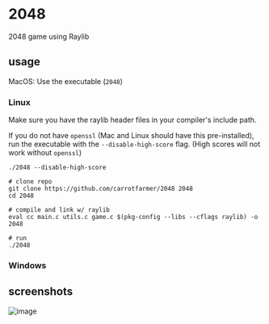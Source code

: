 # 2048

2048 game using Raylib

## usage

MacOS: Use the executable (`2048`)

### Linux

Make sure you have the raylib header files in your compiler's include path.

If you do not have `openssl` (Mac and Linux should have this pre-installed), run the executable with the `--disable-high-score` flag.
(High scores will not work without `openssl`)

```
./2048 --disable-high-score
```

```fish
# clone repo
git clone https://github.com/carrotfarmer/2048 2048
cd 2048

# compile and link w/ raylib
eval cc main.c utils.c game.c $(pkg-config --libs --cflags raylib) -o 2048

# run
./2048
```

### Windows

## screenshots

![image](https://i.imgur.com/Kq6KlWM.png)
